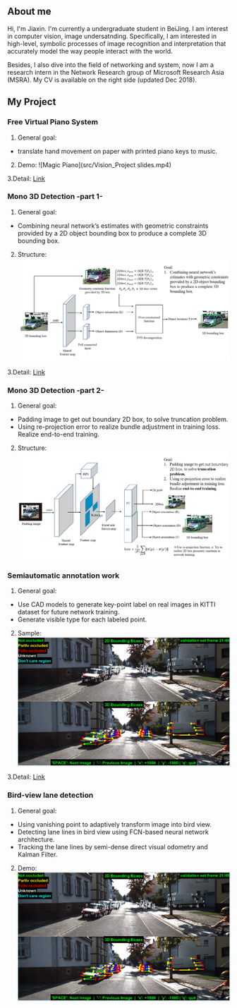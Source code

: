 ## About me

Hi, I'm Jiaxin. I'm currently a undergraduate student in BeiJing. I am interest in computer vision, image undersatnding. Specifically, I am interested in high-level, symbolic processes of image recognition and interpretation that accurately model the way people interact with the world.

Besides, I also dive into the field of networking and system, now I am a research intern in the Network Research group of Microsoft Research Asia (MSRA). My CV is available on the right side (updated Dec 2018).

## My Project

### Free Virtual Piano System
1. General goal:
- translate hand movement on paper with printed piano keys to music. 

2. Demo:
![Magic Piano](src/Vision_Project slides.mp4)

3.Detail:
[Link](url)

### Mono 3D Detection -part 1-
1. General goal:
- Combining neural network’s estimates with geometric constraints provided by a 2D object bounding box to produce a complete 3D bounding box. 

2. Structure:
![Geometry](src/Geometry.png)

3.Detail:
[Link](url)

### Mono 3D Detection -part 2-
1. General goal:
- Padding image to get out boundary 2D box, to solve truncation problem.
- Using re-projection error to realize bundle adjustment in training loss. Realize end-to-end training.

2. Structure:
![Re-projection](src/Multi_task.png)

### Semiautomatic annotation work
1. General goal:
- Use CAD models to generate key-point label on real images in KITTI dataset for future network training.
- Generate visible type for each labeled point.

2. Sample:
![Semiautomatic_annotation](src/Annotation.png)

3.Detail:
[Link](url)

### Bird-view lane detection
1. General goal:
- Using vanishing point to adaptively transform image into bird view.
- Detecting lane lines in bird view using FCN-based neural network architecture.
- Tracking the lane lines by semi-dense direct visual odometry and Kalman Filter.


2. Demo:
![Lane_detection&tracking](src/Annotation.png)


